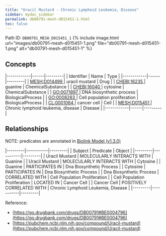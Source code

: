 ```yaml
---
title: "Uracil Mustard - Chronic Lymphoid Leukemia, Disease"
sidebar: mydoc_sidebar
permalink: db00791-mesh-d015451-1.html
toc: false 
---
```



Path ID: `DB00791_MESH_D015451_1`
{% include image.html url="images/db00791-mesh-d015451-1.png" file="db00791-mesh-d015451-1.png" alt="db00791-mesh-d015451-1" %}

## Concepts

|------------|------|---------|
| Identifier | Name | Type    |
|------------|------|---------|
| <a href="https://identifiers.org/MESH:D014499">MESH:D014499 </a> | uracil mustard | Drug |
| <a href="https://identifiers.org/CHEBI:16235">CHEBI:16235 </a> | guanine | ChemicalSubstance |
| <a href="https://identifiers.org/CHEBI:16040">CHEBI:16040 </a> | cytosine | ChemicalSubstance |
| <a href="https://identifiers.org/GO:0071897">GO:0071897 </a> | DNA biosynthetic process | BiologicalProcess |
| <a href="https://identifiers.org/GO:0008283">GO:0008283 </a> | Cell population proliferation | BiologicalProcess |
| <a href="https://identifiers.org/CL:0001064">CL:0001064 </a> | cancer cell | Cell |
| <a href="https://identifiers.org/MESH:D015451">MESH:D015451 </a> | Chronic lymphoid leukemia, disease | Disease |
|------------|------|---------|

## Relationships


NOTE: predicates are annotated in <a href="https://github.com/biolink/biolink-model/releases/tag/v1.3.0">Biolink Model (v1.3.0)</a>

|---------|-----------|---------|
| Subject | Predicate | Object  |
|---------|-----------|---------|
| Uracil Mustard | MOLECULARLY INTERACTS WITH | Guanine |
| Uracil Mustard | MOLECULARLY INTERACTS WITH | Cytosine |
| Guanine | PARTICIPATES IN | Dna Biosynthetic Process |
| Cytosine | PARTICIPATES IN | Dna Biosynthetic Process |
| Dna Biosynthetic Process | CORRELATED WITH | Cell Population Proliferation |
| Cell Population Proliferation | LOCATED IN | Cancer Cell |
| Cancer Cell | POSITIVELY CORRELATED WITH | Chronic Lymphoid Leukemia, Disease |
|---------|-----------|---------|

Reference: 
  - [https://go.drugbank.com/drugs/DB00791#BE0004796](https://go.drugbank.com/drugs/DB00791#BE0004796)
  - [https://pubchem.ncbi.nlm.nih.gov/compound/Uracil-mustard](https://pubchem.ncbi.nlm.nih.gov/compound/Uracil-mustard)
